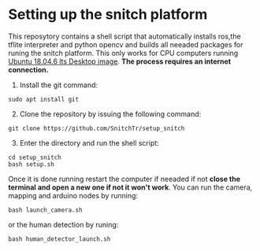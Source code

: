# Setting up the snitch platform
This reposytory contains a shell script that automatically installs ros,the tflite interpreter and python opencv and builds all neeaded packages for runing the snitch platform. This only works for CPU computers running [Ubuntu 18.04.6 lts Desktop image](https://releases.ubuntu.com/18.04/ubuntu-18.04.6-desktop-amd64.iso). **The process requires an internet connection.**
1. Install the git command:
```
sudo apt install git
```
2. Clone the repository by issuing the following command:
```
git clone https://github.com/SnitchTr/setup_snitch
```
3. Enter the directory and run the shell script:
```
cd setup_snitch
bash setup.sh
```
Once it is done running restart the computer if neeaded if not **close the terminal and open a new one if not it won't work**.
You can run the camera, mapping and arduino nodes by running:
```
bash launch_camera.sh
```
or the human detection by runing:
```
bash human_detector_launch.sh
```
